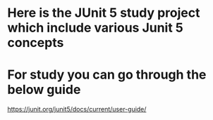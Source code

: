 # Here is the JUnit 5 study project which include various Junit 5 concepts
# For study you can go through the below guide
https://junit.org/junit5/docs/current/user-guide/
